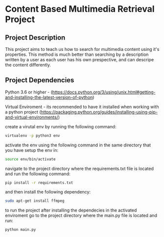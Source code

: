 # Content Based Multimedia Retrieval Project

## Project Description

This project aims to teach us how to search for multimedia content using it's properties.
This method is much better than searching by a description written by a user as each user has his own prespective, and can descripe the content differently.

## Project Dependencies

Python 3.6 or higher - (https://docs.python.org/3/using/unix.html#getting-and-installing-the-latest-version-of-python)

Virtual Enviroment - its recommended to have it installed when working with a python project (https://packaging.python.org/guides/installing-using-pip-and-virtual-environments/)

create a virutal env by running the following command:
```bash
virtualenv -p python3 env
```

activate the env using the following command in the same directory that you have setup the env in:
```bash
source env/bin/activate
```

navigate to the project directory where the requirements.txt file is located and run the following command:
```bash
pip install -r requirements.txt
```

and then install the following dependency:
```bash
sudo apt-get install ffmpeg
```

to run the project after installing the dependecies in the activated enviroment go to the project directory where the main.py file is located and run:
```bash
python main.py
```